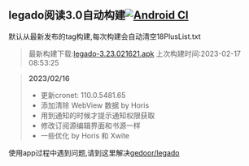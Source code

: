 ## legado阅读3.0自动构建[![Android CI](https://github.com/10bits/gedoor-Build/workflows/Android%20CI/badge.svg)](https://github.com/10bits/gedoor-Build/actions)

默认从最新发布的tag构建,每次构建会自动清空18PlusList.txt

> 最新构建下载:[legado-3.23.021621.apk](https://github.com/lookforwardxu/gedoor-Build/releases/download/legado-3.23.021621/legado-3.23.021621.apk) 上次构建时间:2023-02-17 08:53:25
<!--start-->
> **2023/02/16**
> 
> * 更新cronet: 110.0.5481.65
> * 添加清除 WebView 数据 by Horis
> * 用到通知的时候才提示通知权限获取
> * 修改订阅源编辑界面和书源一样
> * 一些优化 by Horis 和 Xwite
<!--end-->
  
使用app过程中遇到问题,请到这里解决[gedoor/legado](https://github.com/gedoor/legado/issues)

